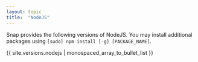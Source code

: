 ```yaml
---
layout: topic
title:  "NodeJS"
---
```


Snap provides the following versions of NodeJS. You may install additional packages using `[sudo] npm install [-g] [PACKAGE_NAME]`.

{{ site.versions.nodejs | monospaced_array_to_bullet_list }}

